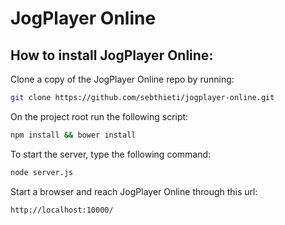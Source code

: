 JogPlayer Online
================

How to install JogPlayer Online:
--------------------------------

Clone a copy of the JogPlayer Online repo by running:

```bash
git clone https://github.com/sebthieti/jogplayer-online.git
```

On the project root run the following script:

```bash
npm install && bower install
```

To start the server, type the following command:

```bash
node server.js
```

Start a browser and reach JogPlayer Online through this url: 

```bash
http://localhost:10000/
```